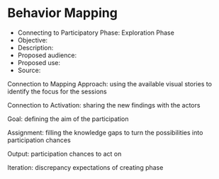 # Behavior Mapping  


- Connecting to Participatory Phase: Exploration Phase 
- Objective: 
- Description: 
- Proposed audience: 
- Proposed use: 
- Source:


Connection to Mapping Approach: using the available visual stories to identify the focus for the sessions

Connection to Activation: sharing the new findings with the actors


Goal: defining the aim of the participation

Assignment: filling the knowledge gaps to turn the possibilities into participation chances


Output: participation chances to act on

Iteration: discrepancy expectations of creating phase